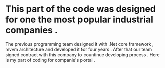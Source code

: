 # This part of the code was designed for one the most popular industrial companies .
The previous programming team designed it with .Net core framework , mvvm architecture and developed it for four years .
After that our team signed contract with this company to countinue developing process . 
Here is my part of coding for companie's portal .
